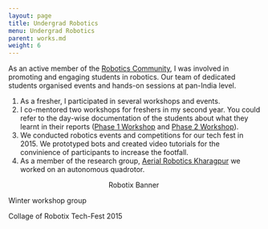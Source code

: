 ```yaml
---
layout: page
title: Undergrad Robotics
menu: Undergrad Robotics
parent: works.md
weight: 6
---
```


As an active member of the [Robotics Community](https://2018.robotix.in/), I was involved in promoting and engaging students in robotics. Our team of dedicated students organised events and hands-on sessions at pan-India level.   

1. As a fresher, I participated in several workshops and events. 
2. I co-mentored two workshops for freshers in my second year. You could refer to the day-wise documentation of the students about what they learnt in their reports ([Phase 1 Workshop](https://sakshiagarwal.github.io/phase-1.pdf) and [Phase 2 Workshop](https://sakshiagarwal.github.io/phase-2.pdf)).
3. We conducted robotics events and competitions for our tech fest in 2015. We prototyped bots and created video tutorials for the convinience of participants to increase the footfall.
4. As a member of the research group, [Aerial Robotics Kharagpur](http://www.aerialroboticskgp.org/) we worked on an autonomous quadrotor. 

<p align="center">
Robotix Banner
<img src="https://sakshiagarwal.github.io/art.jpg" alt="" >

Winter workshop group
<img src="https://sakshiagarwal.github.io/wkshop.png" alt="">

Collage of Robotix Tech-Fest 2015
<img src="https://sakshiagarwal.github.io/rbtx.jpg" alt="">
</p>
